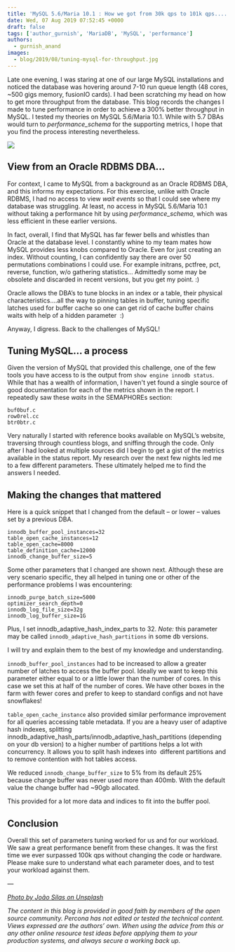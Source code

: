 ```yaml
---
title: 'MySQL 5.6/Maria 10.1 : How we got from 30k qps to 101k qps.....'
date: Wed, 07 Aug 2019 07:52:45 +0000
draft: false
tags: ['author_gurnish', 'MariaDB', 'MySQL', 'performance']
authors:
  - gurnish_anand
images: 
  - blog/2019/08/tuning-mysql-for-throughput.jpg
---
```


Late one evening, I was staring at one of our large MySQL installations and noticed the database was hovering around 7-10 run queue length (48 cores, \~500 gigs memory, fusionIO cards). I had been scratching my head on how to get more throughput from the database. This blog records the changes I made to tune performance in order to achieve a 300% better throughput in MySQL. I tested my theories on MySQL 5.6/Maria 10.1. While with 5.7 DBAs would turn to _performance_schema_ for the supporting metrics, I hope that you find the process interesting nevertheless.

![](blog/2019/08/tuning-mysql-for-throughput.jpg)

View from an Oracle RDBMS DBA...
--------------------------------

For context, I came to MySQL from a background as an Oracle RDBMS DBA, and this informs my expectations. For this exercise, unlike with Oracle RDBMS, I had no access to view _wait events_ so that I could see where my database was struggling. At least, no access in MySQL 5.6/Maria 10.1 without taking a performance hit by using _performance_schema_, which was less efficient in these earlier versions. 

In fact, overall, I find that MySQL has far fewer bells and whistles than Oracle at the database level. I constantly whine to my team mates how MySQL provides less knobs compared to Oracle. Even for just creating an index. Without counting, I can confidently say there are over 50 permutations combinations I could use. For example initrans, pctfree, pct, reverse, function, w/o gathering statistics... Admittedly some may be obsolete and discarded in recent versions, but you get my point. :) 

Oracle allows the DBA’s to tune blocks in an index or a table, their physical characteristics….all the way to pinning tables in buffer, tuning specific latches used for buffer cache so one can get rid of cache buffer chains waits with help of a hidden parameter  :) 

Anyway, I digress. Back to the challenges of MySQL!

Tuning MySQL... a process
-------------------------

Given the version of MySQL that provided this challenge, one of the few tools you have access to is the output from `show engine innodb status`. While that has a wealth of information, I haven't yet found a single source of good documentation for each of the metrics shown in the report. I repeatedly saw these _waits_ in the SEMAPHOREs section:
```
buf0buf.c
row0rel.cc
btr0btr.c
```
Very naturally I started with reference books available on MySQL’s website, traversing through countless blogs, and sniffing through the code. Only after I had looked at multiple sources did I begin to get a gist of the metrics available in the status report. My research over the next few nights led me to a few different parameters. These ultimately helped me to find the answers I needed.

Making the changes that mattered
--------------------------------

Here is a quick snippet that I changed from the default – or lower – values set by a previous DBA.
```
innodb_buffer_pool_instances=32
table_open_cache_instances=12
table_open_cache=8000
table_definition_cache=12000
innodb_change_buffer_size=5
```
Some other parameters that I changed are shown next. Although these are very scenario specific, they all helped in tuning one or other of the performance problems I was encountering:
```
innodb_purge_batch_size=5000 
optimizer_search_depth=0
innodb_log_file_size=32g
innodb_log_buffer_size=1G

```
Plus, I set innodb_adaptive_hash_index_parts to 32. _Note:_ this parameter may be called `innodb_adaptive_hash_partitions` in some db versions. 

I will try and explain them to the best of my knowledge and understanding. 

`innodb_buffer_pool_instances` had to be increased to allow a greater number of latches to access the buffer pool. Ideally we want to keep this parameter either equal to or a little lower than the number of cores. In this case we set this at half of the number of cores. We have other boxes in the farm with fewer cores and prefer to keep to standard configs and not have snowflakes! 

`table_open_cache_instance` also provided similar performance improvement for all queries accessing table metadata. If you are a heavy user of adaptive hash indexes, splitting innodb_adaptive_hash_parts/innodb_adaptive_hash_partitions (depending on your db version) to a higher number of partitions helps a lot with concurrency. It allows you to split hash indexes into  different partitions and to remove contention with hot tables access. 

We reduced `innodb_change_buffer_size` to 5% from its default 25% because change buffer was never used more than 400mb. With the default value the change buffer had \~90gb allocated.

This provided for a lot more data and indices to fit into the buffer pool.

Conclusion
----------

Overall this set of parameters tuning worked for us and for our workload. We saw a great performance benefit from these changes. It was the first time we ever surpassed 100k qps without changing the code or hardware. Please make sure to understand what each parameter does, and to test your workload against them. 

_—_ 

_[Photo by ](https://unsplash.com/search/photos/raspberry?utm_source=unsplash&utm_medium=referral&utm_content=creditCopyText)[João Silas](https://unsplash.com/@joaosilas?utm_source=unsplash&utm_medium=referral&utm_content=creditCopyText)[ on ](https://unsplash.com/search/photos/raspberry?utm_source=unsplash&utm_medium=referral&utm_content=creditCopyText)[Unsplash](https://unsplash.com/search/photos/mystery?utm_source=unsplash&utm_medium=referral&utm_content=creditCopyText)_ 

_The content in this blog is provided in good faith by members of the open source community. Percona has not edited or tested the technical content. Views expressed are the authors’ own. When using the advice from this or any other online resource test ideas before applying them to your production systems, and always secure a working back up._